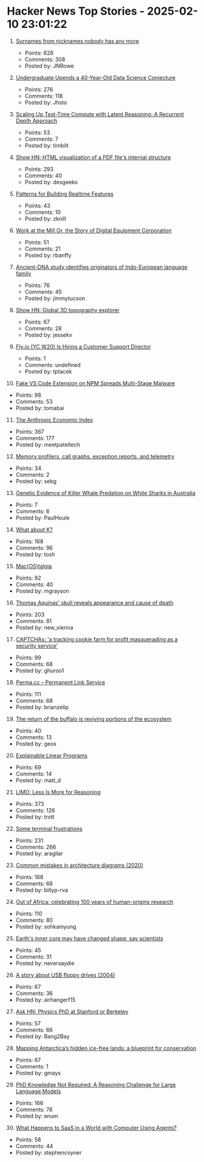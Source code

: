 # Hacker News Top Stories - 2025-02-10 23:01:22

1. [Surnames from nicknames nobody has any more](https://blog.plover.com/lang/etym/nickname-names.html)
   - Points: 628
   - Comments: 308
   - Posted by: JNRowe

2. [Undergraduate Upends a 40-Year-Old Data Science Conjecture](https://www.quantamagazine.org/undergraduate-upends-a-40-year-old-data-science-conjecture-20250210/)
   - Points: 276
   - Comments: 118
   - Posted by: Jhsto

3. [Scaling Up Test-Time Compute with Latent Reasoning: A Recurrent Depth Approach](https://arxiv.org/abs/2502.05171)
   - Points: 53
   - Comments: 7
   - Posted by: timbilt

4. [Show HN: HTML visualization of a PDF file's internal structure](https://github.com/desgeeko/pdfsyntax/blob/main/docs/browse.md)
   - Points: 293
   - Comments: 40
   - Posted by: desgeeko

5. [Patterns for Building Realtime Features](https://zknill.io/posts/patterns-for-building-realtime/)
   - Points: 43
   - Comments: 10
   - Posted by: zknill

6. [Work at the Mill Or, the Story of Digital Equipment Corporation](https://www.abortretry.fail/p/work-at-the-mill)
   - Points: 51
   - Comments: 21
   - Posted by: rbanffy

7. [Ancient-DNA study identifies originators of Indo-European language family](https://hms.harvard.edu/news/ancient-dna-study-identifies-originators-indo-european-language-family)
   - Points: 76
   - Comments: 45
   - Posted by: jimmytucson

8. [Show HN: Global 3D topography explorer](https://topography.jessekv.com)
   - Points: 67
   - Comments: 28
   - Posted by: jessekv

9. [Fly.io (YC W20) Is Hiring a Customer Support Director](undefined)
   - Points: 1
   - Comments: undefined
   - Posted by: tptacek

10. [Fake VS Code Extension on NPM Spreads Multi-Stage Malware](https://www.mend.io/blog/fake-vs-code-extension-on-npm-spreads-multi-stage-malware/)
   - Points: 98
   - Comments: 53
   - Posted by: tomabai

11. [The Anthropic Economic Index](https://www.anthropic.com/news/the-anthropic-economic-index)
   - Points: 367
   - Comments: 177
   - Posted by: meetpateltech

12. [Memory profilers, call graphs, exception reports, and telemetry](https://www.nuanced.dev/blog/system-wide-context)
   - Points: 34
   - Comments: 2
   - Posted by: sebg

13. [Genetic Evidence of Killer Whale Predation on White Sharks in Australia](https://onlinelibrary.wiley.com/doi/10.1002/ece3.70786)
   - Points: 7
   - Comments: 6
   - Posted by: PaulHoule

14. [What about K?](https://xpqz.github.io/kbook/Introduction.html)
   - Points: 168
   - Comments: 96
   - Posted by: tosh

15. [Mac(OS)talgia](https://swallowmygraphicdesign.com/project/macostalgia)
   - Points: 92
   - Comments: 40
   - Posted by: mgrayson

16. [Thomas Aquinas' skull reveals appearance and cause of death](https://www.ncregister.com/blog/face-of-aquinas-revealed-after-750-years)
   - Points: 203
   - Comments: 81
   - Posted by: new_vienna

17. [CAPTCHAs: 'a tracking cookie farm for profit masquerading as a security service'](https://www.pcgamer.com/gaming-industry/a-2023-study-concluded-captchas-are-a-tracking-cookie-farm-for-profit-masquerading-as-a-security-service-that-made-us-spend-819-billion-hours-clicking-on-traffic-lights-to-generate-nearly-usd1-trillion-for-google/)
   - Points: 99
   - Comments: 68
   - Posted by: ghuroo1

18. [Perma.cc – Permanent Link Service](https://perma.cc/)
   - Points: 111
   - Comments: 68
   - Posted by: brianzelip

19. [The return of the buffalo is reviving portions of the ecosystem](https://www.nativesunnews.today/articles/the-return-of-the-buffalo-is-reviving-portions-of-the-ecosystem/)
   - Points: 40
   - Comments: 13
   - Posted by: geox

20. [Explainable Linear Programs](https://www.jeremykun.com/shortform/2025-02-06-2124/)
   - Points: 69
   - Comments: 14
   - Posted by: matt_d

21. [LIMO: Less Is More for Reasoning](https://arxiv.org/abs/2502.03387)
   - Points: 373
   - Comments: 126
   - Posted by: trott

22. [Some terminal frustrations](https://jvns.ca/blog/2025/02/05/some-terminal-frustrations/)
   - Points: 231
   - Comments: 266
   - Posted by: aragilar

23. [Common mistakes in architecture diagrams (2020)](https://www.ilograph.com/blog/posts/diagram-mistakes/)
   - Points: 188
   - Comments: 68
   - Posted by: billyp-rva

24. [Out of Africa: celebrating 100 years of human-origins research](https://www.nature.com/articles/d41586-025-00282-1)
   - Points: 110
   - Comments: 80
   - Posted by: sohkamyung

25. [Earth's inner core may have changed shape, say scientists](https://www.bbc.co.uk/news/articles/c4gx37ky3gyo)
   - Points: 45
   - Comments: 31
   - Posted by: neversaydie

26. [A story about USB floppy drives (2004)](https://devblogs.microsoft.com/oldnewthing/20040409-00/?p=39873)
   - Points: 67
   - Comments: 36
   - Posted by: airhangerf15

27. [Ask HN: Physics PhD at Stanford or Berkeley](undefined)
   - Points: 57
   - Comments: 66
   - Posted by: Bang2Bay

28. [Mapping Antarctica’s hidden ice-free lands: a blueprint for conservation](https://www.unsw.edu.au/newsroom/news/2025/01/mapping-antarcticas-hidden-ice-free-lands-a-blueprint-for-conservation)
   - Points: 67
   - Comments: 1
   - Posted by: gmays

29. [PhD Knowledge Not Required: A Reasoning Challenge for Large Language Models](https://arxiv.org/abs/2502.01584)
   - Points: 166
   - Comments: 78
   - Posted by: enum

30. [What Happens to SaaS in a World with Computer Using Agents?](https://docs.google.com/document/d/1nWZtJlPmBD15rGqNxj7u6HroaNvXT6YD-TXktpIwf6c/edit?usp=sharing)
   - Points: 58
   - Comments: 44
   - Posted by: stephencoyner

